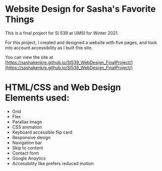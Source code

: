# Website Design for Sasha's Favorite Things

This is a final project for SI 539 at UMSI for Winter 2021.
    
For this project, I created and designed a website with five pages, and took into account accessibility as I built this site. 

You can view the site at [https://sashakenkre.github.io/SI539_WebDesign_FinalProject/](https://sashakenkre.github.io/SI539_WebDesign_FinalProject/)

# HTML/CSS and Web Design Elements used:
* Grid
* Flex
* Parallax image
* CSS animation
* Keyboard accessible flip card
* Responsive design
* Navigation bar
* Skip to content
* Contact form
* Google Anaytics
* Accessbility like prefers reduced motion
